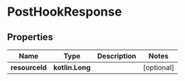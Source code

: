 
# PostHookResponse

## Properties
| Name | Type | Description | Notes |
| ------------ | ------------- | ------------- | ------------- |
| **resourceId** | **kotlin.Long** |  |  [optional] |



